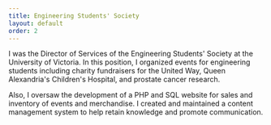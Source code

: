 ```yaml
---
title: Engineering Students' Society
layout: default
order: 2
---
```

I was the Director of Services of the Engineering Students' Society at the University of Victoria. In this position, I organized events for engineering students including charity fundraisers for the United Way, Queen Alexandria's Children's Hospital, and prostate cancer research.

Also, I oversaw the development of a PHP and SQL website for sales and inventory of events and merchandise. I created and maintained a content management system to help retain knowledge and promote communication.
